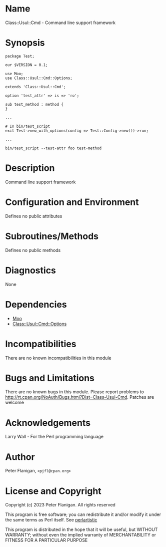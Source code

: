 # Name

Class::Usul::Cmd - Command line support framework

# Synopsis

    package Test;

    our $VERSION = 0.1;

    use Moo;
    use Class::Usul::Cmd::Options;

    extends 'Class::Usul::Cmd';

    option 'test_attr' => is => 'ro';

    sub test_method : method {
    }

    ...

    # In bin/test_script
    exit Test->new_with_options(config => Test::Config->new())->run;

    ...

    bin/test_script --test-attr foo test-method

# Description

Command line support framework

# Configuration and Environment

Defines no public attributes

# Subroutines/Methods

Defines no public methods

# Diagnostics

None

# Dependencies

- [Moo](https://metacpan.org/pod/Moo)
- [Class::Usul::Cmd::Options](https://metacpan.org/pod/Class%3A%3AUsul%3A%3ACmd%3A%3AOptions)

# Incompatibilities

There are no known incompatibilities in this module

# Bugs and Limitations

There are no known bugs in this module. Please report problems to
http://rt.cpan.org/NoAuth/Bugs.html?Dist=Class-Usul-Cmd.
Patches are welcome

# Acknowledgements

Larry Wall - For the Perl programming language

# Author

Peter Flanigan, `<pjfl@cpan.org>`

# License and Copyright

Copyright (c) 2023 Peter Flanigan. All rights reserved

This program is free software; you can redistribute it and/or modify it
under the same terms as Perl itself. See [perlartistic](https://metacpan.org/pod/perlartistic)

This program is distributed in the hope that it will be useful,
but WITHOUT WARRANTY; without even the implied warranty of
MERCHANTABILITY or FITNESS FOR A PARTICULAR PURPOSE
